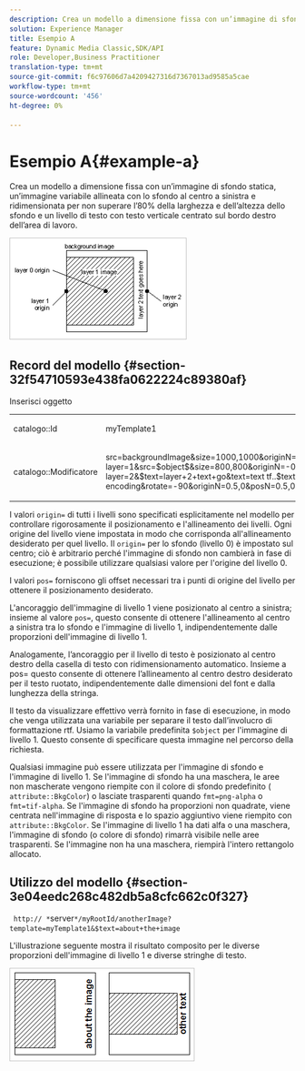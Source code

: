 ```yaml
---
description: Crea un modello a dimensione fissa con un’immagine di sfondo statica, un’immagine variabile allineata con lo sfondo al centro a sinistra e ridimensionata per non superare l’80% della larghezza e dell’altezza dello sfondo e un livello di testo con testo verticale centrato sul bordo destro dell’area di lavoro.
solution: Experience Manager
title: Esempio A
feature: Dynamic Media Classic,SDK/API
role: Developer,Business Practitioner
translation-type: tm+mt
source-git-commit: f6c97606d7a4209427316d7367013ad9585a5cae
workflow-type: tm+mt
source-wordcount: '456'
ht-degree: 0%

---
```



# Esempio A{#example-a}

Crea un modello a dimensione fissa con un’immagine di sfondo statica, un’immagine variabile allineata con lo sfondo al centro a sinistra e ridimensionata per non superare l’80% della larghezza e dell’altezza dello sfondo e un livello di testo con testo verticale centrato sul bordo destro dell’area di lavoro.

![](assets/examplea.png)

## Record del modello {#section-32f54710593e438fa0622224c89380af}

Inserisci oggetto

<table id="simpletable_97ECA49445634F59B3F1D100412EFC70"> 
 <tr class="strow"> 
  <td class="stentry"> <p> <span class="codeph"> catalogo::Id  </span> </p> </td> 
  <td class="stentry"> <p> <span class="codeph"> myTemplate1  </span> </p> </td> 
 </tr> 
 <tr class="strow"> 
  <td class="stentry"> <p> <span class="codeph"> catalogo::Modificatore  </span> </p> </td> 
  <td class="stentry"> <p> <span class="codeph"> src=backgroundImage&amp;size=1000,1000&amp;originN=0,0&amp; layer=1&amp;src=$object$&amp;size=800,800&amp;originN=-0.5,0&amp;posN=-0.5,0&amp; layer=2&amp;$text=layer+2+text+go&amp;text=text tf..$text$...rtf-encoding&amp;rotate=-90&amp;originN=0.5,0&amp;posN=0.5,0  </span> </p> </td> 
 </tr> 
</table>

I valori `origin=` di tutti i livelli sono specificati esplicitamente nel modello per controllare rigorosamente il posizionamento e l&#39;allineamento dei livelli. Ogni origine del livello viene impostata in modo che corrisponda all&#39;allineamento desiderato per quel livello. Il `origin=` per lo sfondo (livello 0) è impostato sul centro; ciò è arbitrario perché l&#39;immagine di sfondo non cambierà in fase di esecuzione; è possibile utilizzare qualsiasi valore per l&#39;origine del livello 0.

I valori `pos=` forniscono gli offset necessari tra i punti di origine del livello per ottenere il posizionamento desiderato.

L&#39;ancoraggio dell&#39;immagine di livello 1 viene posizionato al centro a sinistra; insieme al valore `pos=`, questo consente di ottenere l&#39;allineamento al centro a sinistra tra lo sfondo e l&#39;immagine di livello 1, indipendentemente dalle proporzioni dell&#39;immagine di livello 1.

Analogamente, l’ancoraggio per il livello di testo è posizionato al centro destro della casella di testo con ridimensionamento automatico. Insieme a pos= questo consente di ottenere l’allineamento al centro destro desiderato per il testo ruotato, indipendentemente dalle dimensioni del font e dalla lunghezza della stringa.

Il testo da visualizzare effettivo verrà fornito in fase di esecuzione, in modo che venga utilizzata una variabile per separare il testo dall’involucro di formattazione rtf. Usiamo la variabile predefinita `$object` per l&#39;immagine di livello 1. Questo consente di specificare questa immagine nel percorso della richiesta.

Qualsiasi immagine può essere utilizzata per l&#39;immagine di sfondo e l&#39;immagine di livello 1. Se l&#39;immagine di sfondo ha una maschera, le aree non mascherate vengono riempite con il colore di sfondo predefinito ( `attribute::BkgColor`) o lasciate trasparenti quando `fmt=png-alpha` o `fmt=tif-alpha`. Se l&#39;immagine di sfondo ha proporzioni non quadrate, viene centrata nell&#39;immagine di risposta e lo spazio aggiuntivo viene riempito con `attribute::BkgColor`. Se l&#39;immagine di livello 1 ha dati alfa o una maschera, l&#39;immagine di sfondo (o colore di sfondo) rimarrà visibile nelle aree trasparenti. Se l&#39;immagine non ha una maschera, riempirà l&#39;intero rettangolo allocato.

## Utilizzo del modello {#section-3e04eedc268c482db5a8cfc662c0f327}

` http:// *`server`*/myRootId/anotherImage?template=myTemplate1&$text=about+the+image`

L&#39;illustrazione seguente mostra il risultato composito per le diverse proporzioni dell&#39;immagine di livello 1 e diverse stringhe di testo.

![](assets/exampleausing.png)

